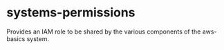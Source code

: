 # systems-permissions

Provides an IAM role to be shared by the various components of the aws-basics system.
